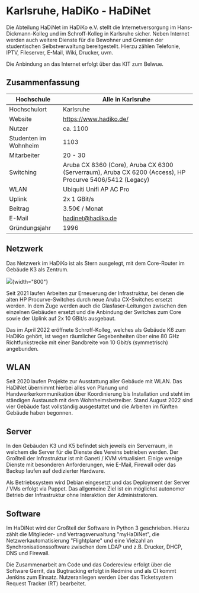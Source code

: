 # Karlsruhe, HaDiKo - HaDiNet

Die Abteilung HaDiNet im HaDiKo e.V. stellt die Internetversorgung im
Hans-Dickmann-Kolleg und im Schroff-Kolleg in Karlsruhe sicher. Neben
Internet werden auch weitere Dienste für die Bewohner und Gremien der
studentischen Selbstverwaltung bereitgestellt. Hierzu zählen Telefonie,
IPTV, Fileserver, E-Mail, Wiki, Drucker, uvm.

Die Anbindung an das Internet erfolgt über das KIT zum Belwue.

## Zusammenfassung

Hochschule             | Alle in Karlsruhe
-----------------------|----------------------------------------------------------------------------------------------------------
Hochschulort           | Karlsruhe
Website                | <https://www.hadiko.de/>
Nutzer                 | ca. 1100
Studenten im Wohnheim  | 1103
Mitarbeiter            | 20 - 30
Switching              | Aruba CX 8360 (Core), Aruba CX 6300 (Serverraum), Aruba CX 6200 (Access), HP Procurve 5406/5412 (Legacy)
WLAN                   | Ubiquiti Unifi AP AC Pro
Uplink                 | 2x 1 GBit/s
Beitrag                | 3.50€ / Monat
E-Mail                 | <hadinet@hadiko.de>
Gründungsjahr          | 1996

## Netzwerk

Das Netzwerk im HaDiKo ist als Stern ausgelegt, mit dem Core-Router im
Gebäude K3 als Zentrum.

![](/studnetze/hadiko-hadinet-netzplan-2022.png){width="800"}

Seit 2021 laufen Arbeiten zur Erneuerung der Infrastruktur, bei denen
die alten HP Procurve-Switches durch neue Aruba CX-Switches ersetzt
werden. In dem Zuge werden auch die Glasfaser-Leitungen zwischen den
einzelnen Gebäuden ersetzt und die Anbindung der Switches zum Core sowie
der Uplink auf 2x 10 GBit/s ausgebaut.

Das im April 2022 eröffnete Schroff-Kolleg, welches als Gebäude K6 zum
HaDiKo gehört, ist wegen räumlicher Gegebenheiten über eine 80 GHz
Richtfunkstrecke mit einer Bandbreite von 10 Gbit/s (symmetrisch)
angebunden.

## WLAN

Seit 2020 laufen Projekte zur Ausstattung aller Gebäude mit WLAN. Das
HaDiNet übernimmt hierbei alles von Planung und Handwerkerkommunikation
über Koordinierung bis Installation und steht im ständigen Austausch mit
dem Wohnheimsbetreiber. Stand August 2022 sind vier Gebäude fast
vollständig ausgestattet und die Arbeiten im fünften Gebäude haben
begonnen.

## Server

In den Gebäuden K3 und K5 befindet sich jeweils ein Serverraum, in
welchem die Server für die Dienste des Vereins betrieben werden. Der
Großteil der Infrastruktur ist mit Ganeti / KVM virtualisiert. Einige
wenige Dienste mit besonderen Anforderungen, wie E-Mail, Firewall oder
das Backup laufen auf dedizierter Hardware.

Als Betriebssystem wird Debian eingesetzt und das Deployment der Server
/ VMs erfolgt via Puppet. Das allgemeine Ziel ist ein möglichst
autonomer Betrieb der Infrastruktur ohne Interaktion der
Administratoren.

## Software

Im HaDiNet wird der Großteil der Software in Python 3 geschrieben.
Hierzu zählt die Mitglieder- und Vertragsverwaltung \"myHaDiNet\", die
Netzwerkautomatisierung \"Flightplane\" und eine Vielzahl an
Synchronisationssoftware zwischen dem LDAP und z.B. Drucker, DHCP, DNS
und Firewall.

Die Zusammenarbeit am Code und das Codereview erfolgt über die Software
Gerrit, das Bugtracking erfolgt in Redmine und als CI kommt Jenkins zum
Einsatz. Nutzeranliegen werden über das Ticketsystem Request Tracker
(RT) bearbeitet.
